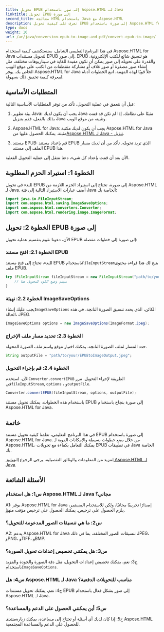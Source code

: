 ```yaml
---
title: تحويل EPUB إلى صور باستخدام Aspose.HTML لـ Java
linktitle: تحويل EPUB إلى صورة
second_title: معالجة HTML باستخدام Java مع Aspose.HTML
description: تعرف على كيفية تحويل EPUB إلى صورة باستخدام Aspose.HTML for Java. دليل بسيط خطوة بخطوة لإجراء تحويلات فعالة.
type: docs
weight: 10
url: /ar/java/conversion-epub-to-image-and-pdf/convert-epub-to-image/
---
```

في هذا البرنامج التعليمي الشامل، سنستكشف كيفية استخدام Aspose.HTML for Java لتحويل مستندات EPUB إلى صور. EPUB هو تنسيق شائع للكتب الإلكترونية، والقدرة على تحويله إلى صور يمكن أن تكون مفيدة للغاية في سيناريوهات مختلفة، مثل إنشاء صور مصغرة أو صور غلاف أو مشاركة مقتطفات من الكتب على موقع الويب الخاص بك. يوفر Aspose.HTML for Java حلاً قويًا لهذه المهمة. اتبع الخطوات أدناه لمعرفة كيفية تحقيق ذلك بسهولة.

## المتطلبات الأساسية

قبل أن نتعمق في عملية التحويل، تأكد من توفر المتطلبات الأساسية التالية:

1. بيئة تطوير Java: يجب أن يكون لديك Java مثبتًا على نظامك. إذا لم تكن قد قمت بذلك بالفعل، فقم بتنزيل Java وتثبيته من موقع الويب.

2.  Aspose.HTML for Java: يجب أن يكون لديك مكتبة Aspose.HTML for Java مثبتة. يمكنك الحصول عليها من[Aspose.HTML لـ Java - تنزيل](https://releases.aspose.com/html/java/).

3. مستند EPUB: قم بإعداد مستند EPUB الذي تريد تحويله. تأكد من أن لديك مسار الملف إلى مستند EPUB هذا.

الآن بعد أن قمت بإعداد كل شيء، دعنا ننتقل إلى عملية التحويل الفعلية.

## الخطوة 1: استيراد الحزم المطلوبة

للبدء في تحويل EPUB إلى صورة، تحتاج إلى استيراد الحزم اللازمة من Aspose.HTML لـ Java. أضف عبارات الاستيراد التالية إلى فئة Java الخاصة بك:

```java
import java.io.FileInputStream;
import com.aspose.html.saving.ImageSaveOptions;
import com.aspose.html.converters.Converter;
import com.aspose.html.rendering.image.ImageFormat;
```

## الخطوة 2: تحويل EPUB إلى صورة

الآن، دعونا نقوم بتقسيم عملية تحويل EPUB إلى صورة إلى خطوات مفصلة:

### الخطوة 2.1: افتح مستند EPUB

 للبدء، تحتاج إلى فتح مستند EPUB باستخدام`FileInputStream`يتيح لك هذا قراءة محتوى ملف EPUB.

```java
try (FileInputStream fileInputStream = new FileInputStream("path/to/your/input.epub")) {
    // سيتم وضع الكود للتحويل هنا
}
```

### الخطوة 2.2: تهيئة ImageSaveOptions

 يجب عليك إنشاء`ImageSaveOptions` الكائن، الذي يحدد تنسيق الصورة الناتجة، في هذه الحالة، JPEG.

```java
ImageSaveOptions options = new ImageSaveOptions(ImageFormat.Jpeg);
```

### الخطوة 2.3: تحديد مسار ملف الإخراج

حدد المسار لملف الصورة الناتجة. يمكنك اختيار موقع واسم ملف الصورة المحولة.

```java
String outputFile = "path/to/your/EPUBtoImageOutput.jpeg";
```

### الخطوة 2.4: قم بإجراء التحويل

 الآن، استخدم`Converter.convertEPUB` الطريقة لإجراء التحويل. مرر في`fileInputStream`, `options` ، و`outputFile`.

```java
Converter.convertEPUB(fileInputStream, options, outputFile);
```

باستخدام هذه الخطوات، يمكنك تحويل مستند EPUB إلى صورة بنجاح باستخدام Aspose.HTML for Java.

## خاتمة

في هذا البرنامج التعليمي، تعلمنا كيفية تحويل مستند EPUB إلى صورة باستخدام Aspose.HTML for Java. من خلال بضع خطوات بسيطة والإمكانات القوية لـ Aspose.HTML، يمكنك التعامل بكفاءة مع تحويلات EPUB في تطبيقات Java الخاصة بك.

 لمزيد من المعلومات والوثائق التفصيلية، يرجى الرجوع إلى[توثيق Aspose.HTML لـ Java](https://reference.aspose.com/html/java/).

## الأسئلة الشائعة

### س1: هل استخدام Aspose.HTML لـ Java مجاني؟

 A1: يوفر Aspose.HTML for Java إصدارًا تجريبيًا مجانيًا، ولكن للاستخدام المستمر، يلزم الحصول على ترخيص. يمكنك الحصول على ترخيص مؤقت من[هنا](https://purchase.aspose.com/temporary-license/).

### س2: ما هي تنسيقات الصور المدعومة للتحويل؟

A2: يدعم Aspose.HTML for Java تنسيقات الصور المختلفة، بما في ذلك JPEG، وPNG، وTIFF، وBMP.

### س3: هل يمكنني تخصيص إعدادات تحويل الصورة؟

 ج3: نعم، يمكنك تخصيص إعدادات التحويل، مثل دقة الصورة والجودة والمزيد باستخدام`ImageSaveOptions`.

### س4: هل Aspose.HTML لـ Java مناسب للتحويلات الدفعية؟

ج4: نعم، يمكنك تحويل مستندات EPUB إلى صور بشكل فعال باستخدام Aspose.HTML لـ Java.

### س5: أين يمكنني الحصول على الدعم والمساعدة؟

 ج5: إذا كان لديك أي أسئلة أو تحتاج إلى مساعدة، يمكنك زيارة[منتدى Aspose.HTML](https://forum.aspose.com/) للحصول على الدعم والمساعدة المجتمعية.